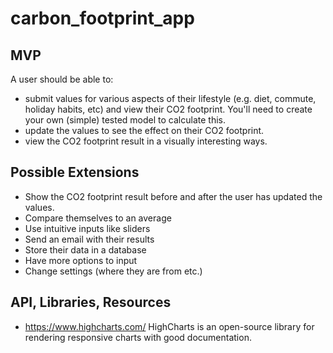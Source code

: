 # carbon_footprint_app

## MVP

A user should be able to:

- submit values for various aspects of their lifestyle (e.g. diet, commute,  holiday habits, etc) and view their CO2 footprint. You'll need to create your own (simple) tested model to calculate this.
- update the values to see the effect on their CO2 footprint.
- view the CO2 footprint result in a visually interesting ways.

## Possible Extensions

- Show the CO2 footprint result before and after the user has updated the values.
- Compare themselves to an average
- Use intuitive inputs like sliders
- Send an email with their results
- Store their data in a database
- Have more options to input
- Change settings (where they are from etc.)

## API, Libraries, Resources

- https://www.highcharts.com/ HighCharts is an open-source library for rendering responsive charts with good documentation.

